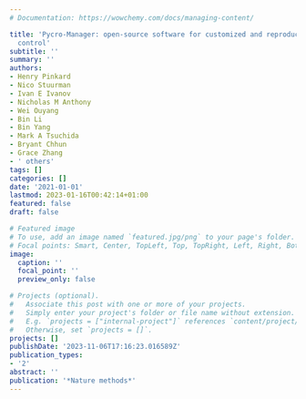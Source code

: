 ```yaml
---
# Documentation: https://wowchemy.com/docs/managing-content/

title: 'Pycro-Manager: open-source software for customized and reproducible microscope
  control'
subtitle: ''
summary: ''
authors:
- Henry Pinkard
- Nico Stuurman
- Ivan E Ivanov
- Nicholas M Anthony
- Wei Ouyang
- Bin Li
- Bin Yang
- Mark A Tsuchida
- Bryant Chhun
- Grace Zhang
- ' others'
tags: []
categories: []
date: '2021-01-01'
lastmod: 2023-01-16T00:42:14+01:00
featured: false
draft: false

# Featured image
# To use, add an image named `featured.jpg/png` to your page's folder.
# Focal points: Smart, Center, TopLeft, Top, TopRight, Left, Right, BottomLeft, Bottom, BottomRight.
image:
  caption: ''
  focal_point: ''
  preview_only: false

# Projects (optional).
#   Associate this post with one or more of your projects.
#   Simply enter your project's folder or file name without extension.
#   E.g. `projects = ["internal-project"]` references `content/project/deep-learning/index.md`.
#   Otherwise, set `projects = []`.
projects: []
publishDate: '2023-11-06T17:16:23.016589Z'
publication_types:
- '2'
abstract: ''
publication: '*Nature methods*'
---
```

